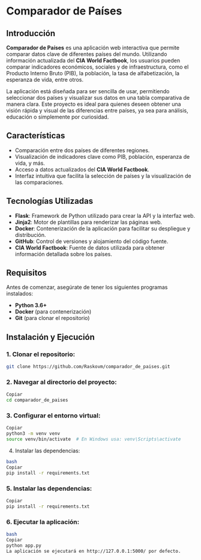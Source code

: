 # Comparador de Países

## Introducción

**Comparador de Países** es una aplicación web interactiva que permite comparar datos clave de diferentes países del mundo. Utilizando información actualizada del **CIA World Factbook**, los usuarios pueden comparar indicadores económicos, sociales y de infraestructura, como el Producto Interno Bruto (PIB), la población, la tasa de alfabetización, la esperanza de vida, entre otros.

La aplicación está diseñada para ser sencilla de usar, permitiendo seleccionar dos países y visualizar sus datos en una tabla comparativa de manera clara. Este proyecto es ideal para quienes deseen obtener una visión rápida y visual de las diferencias entre países, ya sea para análisis, educación o simplemente por curiosidad.

## Características

- Comparación entre dos países de diferentes regiones.
- Visualización de indicadores clave como PIB, población, esperanza de vida, y más.
- Acceso a datos actualizados del **CIA World Factbook**.
- Interfaz intuitiva que facilita la selección de países y la visualización de las comparaciones.

## Tecnologías Utilizadas

- **Flask**: Framework de Python utilizado para crear la API y la interfaz web.
- **Jinja2**: Motor de plantillas para renderizar las páginas web.
- **Docker**: Contenerización de la aplicación para facilitar su despliegue y distribución.
- **GitHub**: Control de versiones y alojamiento del código fuente.
- **CIA World Factbook**: Fuente de datos utilizada para obtener información detallada sobre los países.

## Requisitos

Antes de comenzar, asegúrate de tener los siguientes programas instalados:

- **Python 3.6+**
- **Docker** (para contenerización)
- **Git** (para clonar el repositorio)

## Instalación y Ejecución

### 1. Clonar el repositorio:

```bash
git clone https://github.com/Raskovm/comparador_de_paises.git
```

### 2. Navegar al directorio del proyecto:
```bash
Copiar
cd comparador_de_paises
```

### 3. Configurar el entorno virtual:
 ```bash
Copiar
python3 -m venv venv
source venv/bin/activate  # En Windows usa: venv\Scripts\activate
 ```
4. Instalar las dependencias:

 ```bash
bash
Copiar
pip install -r requirements.txt
 ```

### 5. Instalar las dependencias:
```bash
Copiar
pip install -r requirements.txt
```

### 6. Ejecutar la aplicación:
```bash
bash
Copiar
python app.py
La aplicación se ejecutará en http://127.0.0.1:5000/ por defecto.
 ```
